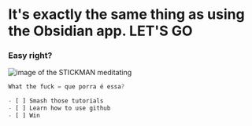 # It's exactly the same thing as using the Obsidian app. LET'S GO
### Easy right?
![image of the STICKMAN meditating](https://github.com/Viniciusichino/skills-communicate-using-markdown/assets/151224141/4ca63760-3491-4372-8a0d-e606ae0da1cd)

``` javascript
What the fuck = que porra é essa?

- [ ] Smash those tutorials
- [ ] Learn how to use github
- [ ] Win

